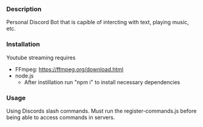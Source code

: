### Description

Personal Discord Bot that is capible of intercting with text, playing music, etc.

### Installation

Youtube streaming requires
- FFmpeg: https://ffmpeg.org/download.html
- node.js
  - After instillation run "npm i" to install necessary dependencies


### Usage

Using Discords slash commands. Must run the register-commands.js before being able to access commands in servers.
